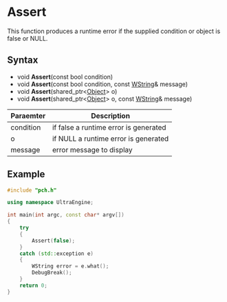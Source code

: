 # Assert
This function produces a runtime error if the supplied condition or object is false or NULL.

## Syntax

- void **Assert**(const bool condition)
- void **Assert**(const bool condition, const [WString](WString.md)& message)
- void **Assert**(shared_ptr<[Object](Object.md)\> o)
- void **Assert**(shared_ptr<[Object](Object.md)\> o, const [WString](WString.md)& message) 

| Paraemter | Description |
|---|---|
| condition | if false a runtime error is generated |
| o | if NULL a runtime error is generated |
| message | error message to display |

## Example
```c++
#include "pch.h"

using namespace UltraEngine;

int main(int argc, const char* argv[])
{
    try
    {
        Assert(false);
    }
    catch (std::exception e)
    {
        WString error = e.what();
        DebugBreak();
    }
    return 0;
}
```
